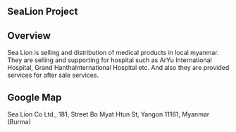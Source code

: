 SeaLion Project
----------------





Overview
--------------





Sea Lion is selling and distribution of medical products in local myanmar. 
They are selling and supporting for hospital such as ArYu International Hospital, Grand HanthaInternational Hospital etc. And also they are provided services for after sale services.


Google Map
--------------



Sea Lion Co Ltd., 181, Street Bo Myat Htun St, Yangon 11161, Myanmar (Burma)







